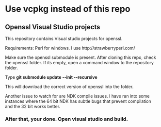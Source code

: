 # Use vcpkg instead of this repo
<h2>Openssl Visual Studio projects</h2>
<p>This repository contains Visual studio projects for openssl.</p>
<p>Requirements: Perl for windows. I use http://strawberryperl.com/</p>
<p>Make sure the openssl submodule is present. After cloning this repo, check the openssl folder. If its empty, open a command window to the repository folder.</p>
<p>Type <b>git submodule update --init --recursive</b></p>
<p>This will download the correct version of openssl into the folder.</p>
<p>Another issue to watch for are NDK compile issues. I have ran into some instances where the 64 bit NDK has subtle bugs that prevent compilation and the 32 bit works better.</p>
<h3>After that, your done. Open visual studio and build.</h3>
